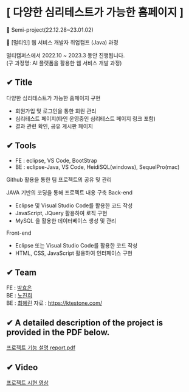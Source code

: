 # [  다양한 심리테스트가 가능한 홈페이지  ]

:blue_heart: Semi-project(22.12.28~23.01.02)

:briefcase: [멀티잇] 웹 서비스 개발자 취업캠프 (Java) 과정

멀티캠퍼스에서 2022.10 ~ 2023.3 동안 진행됩니다. <br>
(구 과정명: AI 플랫폼을 활용한 웹 서비스 개발 과정)


## ✔ Title 
다양한 심리테스트가 가능한 홈페이지 구현
-	회원가입 및 로그인을 통한 회원 관리
-	심리테스트 페이지(타인 운영중인 심리테스트 페이지 링크 포함)
-	결과 관련 확인, 공유 게시판 페이지

## ✔ Tools
- FE
: eclipse, VS Code, BootStrap
- BE
: eclipse-Java, VS Code, HeidiSQL(windows), SequelPro(mac)

Github 활용을 통한 팀 프로젝트의 공유 및 관리

JAVA 기반의 코딩을 통해 프로젝트 내용 구축
Back-end
-	Eclipse 및 Visual Studio Code를 활용한 코드 작성
-	JavaScript, JQuery 활용하여 로직 구현
-	MySQL 을 활용한 데이터베이스 생성 및 관리

Front-end
-	Eclipse 또는 Visual Studio Code를 활용한 코드 작성
-	HTML, CSS, JavaScript 활용하여 인터페이스 구현

## ✔ Team
FE : [박효은](https://github.com/glaciar-pp)<br>
BE : [노진희](https://github.com/znhee)<br>
BE : [최혜린](https://github.com/choihyerln)
자료 : https://ktestone.com/

## ✔ A detailed description of the project is provided in the PDF below.
[프로젝트 기능 설명 report.pdf](https://drive.google.com/file/d/1qfqisSgEQ3dSQv9FJoxNlUuxeyXeGnLG/view?usp=share_link)

## ✔ Video
[프로젝트 시현 영상](https://drive.google.com/file/d/1UNXhh3P8-S2bEH-kccqcNNkrTSPETptr/view)